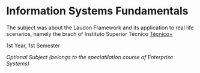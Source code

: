 # Information Systems Fundamentals
 The subject was about the Laudon Framework and its application to real life scenarios, namely the brach of Instituto Superior Técnico [Técnico+](https://tecnicomais.pt/)
 
 1st Year, 1st Semester
 
 *Optional Subject (belongs to the speciatilation course of Enterprise Systems)*
